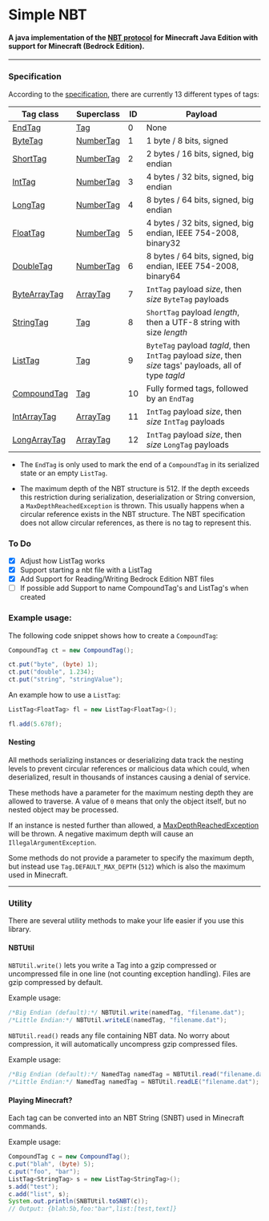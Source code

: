 # Simple NBT
#### A java implementation of the [NBT protocol](http://minecraft.gamepedia.com/NBT_format) for Minecraft Java Edition with support for Minecraft (Bedrock Edition).
---
### Specification
According to the [specification](https://minecraft.gamepedia.com/NBT_format), there are currently 13 different types of tags:

| Tag class    | Superclass | ID | Payload |
| ---------    | ---------- | -- | ----------- |
| [EndTag](src/main/java/net/querz/nbt/EndTag.java)             | [Tag](src/main/java/net/querz/nbt/Tag.java)               | 0  | None |
| [ByteTag](src/main/java/net/querz/nbt/ByteTag.java)           | [NumberTag](src/main/java/net/querz/nbt/NumberTag.java)   | 1  | 1 byte / 8 bits, signed |
| [ShortTag](src/main/java/net/querz/nbt/ShortTag.java)         | [NumberTag](src/main/java/net/querz/nbt/NumberTag.java)   | 2  | 2 bytes / 16 bits, signed, big endian |
| [IntTag](src/main/java/net/querz/nbt/IntTag.java)             | [NumberTag](src/main/java/net/querz/nbt/NumberTag.java)   | 3  | 4 bytes / 32 bits, signed, big endian |
| [LongTag](src/main/java/net/querz/nbt/LongTag.java)           | [NumberTag](src/main/java/net/querz/nbt/NumberTag.java)   | 4  | 8 bytes / 64 bits, signed, big endian |
| [FloatTag](src/main/java/net/querz/nbt/FloatTag.java)         | [NumberTag](src/main/java/net/querz/nbt/NumberTag.java)   | 5  | 4 bytes / 32 bits, signed, big endian, IEEE 754-2008, binary32 |
| [DoubleTag](src/main/java/net/querz/nbt/DoubleTag.java)       | [NumberTag](src/main/java/net/querz/nbt/NumberTag.java)   | 6  | 8 bytes / 64 bits, signed, big endian, IEEE 754-2008, binary64 |
| [ByteArrayTag](src/main/java/net/querz/nbt/ByteArrayTag.java) | [ArrayTag](src/main/java/net/querz/nbt/ArrayTag.java)     | 7  | `IntTag` payload *size*, then *size* `ByteTag` payloads |
| [StringTag](src/main/java/net/querz/nbt/StringTag.java)       | [Tag](src/main/java/net/querz/nbt/Tag.java)               | 8  | `ShortTag` payload *length*, then a UTF-8 string with size *length* |
| [ListTag](src/main/java/net/querz/nbt/ListTag.java)           | [Tag](src/main/java/net/querz/nbt/Tag.java)               | 9  | `ByteTag` payload *tagId*, then `IntTag` payload *size*, then *size* tags' payloads, all of type *tagId* |
| [CompoundTag](src/main/java/net/querz/nbt/CompoundTag.java)   | [Tag](src/main/java/net/querz/nbt/Tag.java)               | 10 | Fully formed tags, followed by an `EndTag` |
| [IntArrayTag](src/main/java/net/querz/nbt/IntArrayTag.java)   | [ArrayTag](src/main/java/net/querz/nbt/ArrayTag.java)     | 11 | `IntTag` payload *size*, then *size* `IntTag` payloads |
| [LongArrayTag](src/main/java/net/querz/nbt/LongArrayTag.java) | [ArrayTag](src/main/java/net/querz/nbt/ArrayTag.java)     | 12 | `IntTag` payload *size*, then *size* `LongTag` payloads |

* The `EndTag` is only used to mark the end of a `CompoundTag` in its serialized state or an empty `ListTag`.

* The maximum depth of the NBT structure is 512. If the depth exceeds this restriction during serialization, deserialization or String conversion, a `MaxDepthReachedException` is thrown. This usually happens when a circular reference exists in the NBT structure. The NBT specification does not allow circular references, as there is no tag to represent this.

### To Do
- [x] Adjust how ListTag works
- [x] Support starting a nbt file with a ListTag
- [x] Add Support for Reading/Writing Bedrock Edition NBT files
- [ ] If possible add Support to name CompoundTag's and ListTag's when created

### Example usage:
The following code snippet shows how to create a `CompoundTag`:
```java
CompoundTag ct = new CompoundTag();

ct.put("byte", (byte) 1);
ct.put("double", 1.234);
ct.put("string", "stringValue");
```
An example how to use a `ListTag`:
```java
ListTag<FloatTag> fl = new ListTag<FloatTag>();

fl.add(5.678f);
```

#### Nesting
All methods serializing instances or deserializing data track the nesting levels to prevent circular references or malicious data which could, when deserialized, result in thousands of instances causing a denial of service.

These methods have a parameter for the maximum nesting depth they are allowed to traverse. A value of `0` means that only the object itself, but no nested object may be processed.

If an instance is nested further than allowed, a [MaxDepthReachedException](src/main/java/net/querz/nbt/MaxDepthReachedException.java) will be thrown. A negative maximum depth will cause an `IllegalArgumentException`.

Some methods do not provide a parameter to specify the maximum depth, but instead use `Tag.DEFAULT_MAX_DEPTH` (`512`) which is also the maximum used in Minecraft.

---
### Utility
There are several utility methods to make your life easier if you use this library.
#### NBTUtil
`NBTUtil.write()` lets you write a Tag into a gzip compressed or uncompressed file in one line (not counting exception handling). Files are gzip compressed by default.

Example usage:
```java
/*Big Endian (default):*/ NBTUtil.write(namedTag, "filename.dat");
/*Little Endian:*/ NBTUtil.writeLE(namedTag, "filename.dat");
```
`NBTUtil.read()` reads any file containing NBT data. No worry about compression, it will automatically uncompress gzip compressed files.

Example usage:
```java
/*Big Endian (default):*/ NamedTag namedTag = NBTUtil.read("filename.dat");
/*Little Endian:*/ NamedTag namedTag = NBTUtil.readLE("filename.dat");
```
#### Playing Minecraft?
Each tag can be converted into an NBT String (SNBT) used in Minecraft commands.

Example usage:
```java
CompoundTag c = new CompoundTag();
c.put("blah", (byte) 5);
c.put("foo", "bar");
ListTag<StringTag> s = new ListTag<StringTag>();
s.add("test");
c.add("list", s);
System.out.println(SNBTUtil.toSNBT(c)); 
// Output: {blah:5b,foo:"bar",list:[test,text]}
```
